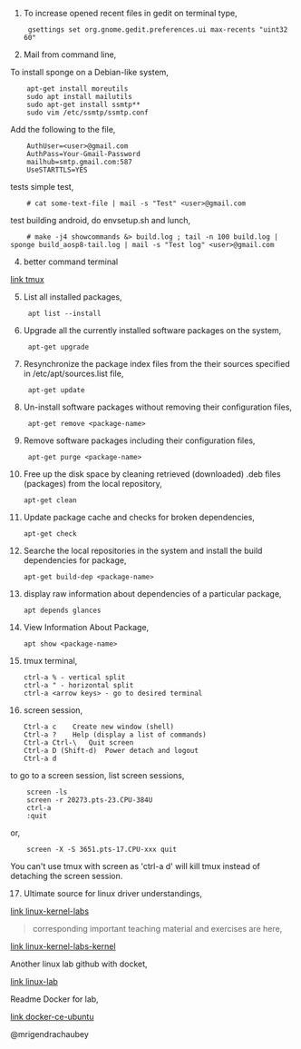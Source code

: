 1. To increase opened recent files in gedit on terminal type,

		gsettings set org.gnome.gedit.preferences.ui max-recents "uint32 60"


2. Mail from command line,

To install sponge on a Debian-like system,

		apt-get install moreutils
		sudo apt install mailutils
		sudo apt-get install ssmtp**
		sudo vim /etc/ssmtp/ssmtp.conf

Add the following to the file,
 
		AuthUser=<user>@gmail.com
		AuthPass=Your-Gmail-Password
		mailhub=smtp.gmail.com:587
		UseSTARTTLS=YES

tests
simple test,

		# cat some-text-file | mail -s "Test" <user>@gmail.com

test building android, do envsetup.sh and lunch,

		# make -j4 showcommands &> build.log ; tail -n 100 build.log | sponge build_aosp8-tail.log | mail -s "Test log" <user>@gmail.com

4. better command terminal

[link tmux](https://github.com/gpakosz/.tmux)

5. List all installed packages,

		apt list --install

6. Upgrade all the currently installed software packages on the system,

		apt-get upgrade

7. Resynchronize the package index files from the their sources specified in /etc/apt/sources.list file,

		apt-get update

8. Un-install software packages without removing their configuration files,

		apt-get remove <package-name>

9. Remove software packages including their configuration files,

		apt-get purge <package-name>

10. Free up the disk space by cleaning retrieved (downloaded) .deb files (packages) from the local repository,

		apt-get clean

11. Update package cache and checks for broken dependencies,

		apt-get check

12. Searche the local repositories in the system and install the build dependencies for package,

		apt-get build-dep <package-name>


13. display raw information about dependencies of a particular package,

		apt depends glances

14. View Information About Package,

		apt show <package-name>

15. tmux terminal,

		ctrl-a % - vertical split
		ctrl-a " - horizontal split
		ctrl-a <arrow keys> - go to desired terminal

16. screen session,

		Ctrl-a c	Create new window (shell)
		Ctrl-a ?	Help (display a list of commands)
		Ctrl-a Ctrl-\	Quit screen
		Ctrl-a D (Shift-d)	Power detach and logout
		Ctrl-a d

to go to a screen session, list screen sessions,

		screen -ls
		screen -r 20273.pts-23.CPU-384U
		ctrl-a 
		:quit

or,

		screen -X -S 3651.pts-17.CPU-xxx quit

You can't use tmux with screen as 'ctrl-a d' will kill tmux instead of detaching the screen session.

17.  Ultimate source for linux driver understandings,

[link linux-kernel-labs](https://linux-kernel-labs.github.io/master/)

> corresponding important teaching material and exercises are here,

[link linux-kernel-labs-kernel](https://github.com/linux-kernel-labs/linux)

Another linux lab github with docket,

[link linux-lab](https://github.com/mrigendrachaubey/linux-lab)

Readme Docker for lab,

[link docker-ce-ubuntu](https://docs.docker.com/install/linux/docker-ce/ubuntu/)

@mrigendrachaubey
